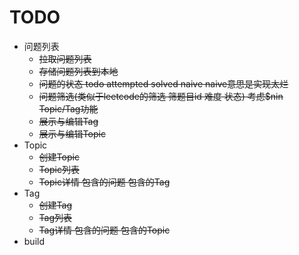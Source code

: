 # TODO

* 问题列表
  * ~~拉取问题列表~~
  * ~~存储问题列表到本地~~
  * ~~问题的状态 todo attempted solved naive naive意思是实现太烂~~
  * ~~问题筛选(类似于leetcode的筛选 筛题目id 难度 状态) 考虑$nin Topic/Tag功能~~
  * ~~展示与编辑Tag~~
  * ~~展示与编辑Topic~~
* Topic
  * ~~创建Topic~~
  * ~~Topic列表~~
  * ~~Topic详情 包含的问题 包含的Tag~~
* Tag
  * ~~创建Tag~~
  * ~~Tag列表~~
  * ~~Tag详情 包含的问题 包含的Topic~~
* build
